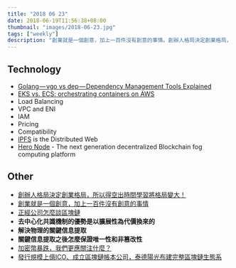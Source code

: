 ```yaml
---
title: "2018 06 23"
date: 2018-06-19T11:56:38+08:00
thumbnail: "images/2018-06-23.jpg"
tags: ["weekly"]
description: "創業就是一個創意，加上一百件沒有創意的事情。創辦人格局決定創業格局，所以得空出時間學習將格局變大。"
---
```


## Technology

* [Golang — vgo vs dep — Dependency Management Tools Explained](https://blog.spiralscout.com/golang-vgo-dependency-management-explained-419d143204e4)
* [EKS vs. ECS: orchestrating containers on AWS](https://cloudonaut.io/eks-vs-ecs-orchestrating-containers-on-aws/)
 * Load Balancing
 * VPC and ENI
 * IAM
 * Pricing
 * Compatibility
* [IPFS](https://ipfs.io/) is the Distributed Web
* [Hero Node](https://heronode.io/) - The next generation decentralized Blockchain fog computing platform

## Other

* [創辦人格局決定創業格局，所以得空出時間學習將格局變大！](https://meet.bnext.com.tw/articles/view/43108?utm_source=dable)
* [創業就是一個創意，加上一百件沒有創意的事情](https://meet.bnext.com.tw/articles/view/43077)
* [正經公司怎麼談區塊鏈](https://mp.weixin.qq.com/s?__biz=MjM5MDE0Mjc4MA==&mid=2651007614&idx=1&sn=e0dbf111b27f2084dc5534f29fae836b)
 * **去中心化共識機制的優勢是以擴展性為代價換來的**
 * **解決物理的關鍵信息提取**
 * **關鍵信息提取之後怎麼保證唯一性和非篡改性**
* [加密幣暴跌，我們更應關注什麼？](https://mp.weixin.qq.com/s?__biz=MzU2ODQzNzAyNQ==&mid=2247484123&idx=1&sn=570794be4e48fb0bc8e3f3ca905c5be0)
* [發行規模上億ICO、成立區塊鏈帳本公司，泰德陽光布建完整區塊鏈生態系](https://meet.bnext.com.tw/articles/view/43153)

